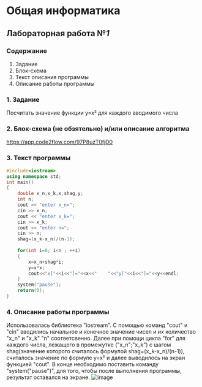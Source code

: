 # Общая информатика

## Лабораторная работа №_1_

### Содержание

1. Задание
2. Блок-схема
3. Текст описания программы
4. Описание работы программы

### 1. Задание

Посчитать значение функции y=x² для каждого вводимого числа

### 2. Блок-схема (не обзятельно) и/или описание алгоритма

https://app.code2flow.com/97P8uzT0fjD0

### 3. Текст программы

```c++
#include<iostream>
using namespace std;
int main()
{
	double x_n,x_k,x,shag,y;
	int n;
	cout << "enter x_n=";
	cin >> x_n;
	cout << "enter x_k=";
	cin >> x_k;
	cout << "enter n=";
	cin >> n;
	shag=(x_k-x_n)/(n-1);
	
	for(int i=0; i<n ; ++i)
	{
		x=x_n+shag*i;
		y=x*x;
		cout<<"x["<<i<<"]="<<x<<"    "<<"y["<<i<<"]="<<y<<endl;
	}
	system("pause");    
	return(0);
}
```

### 4. Описание работы программы

Использовалась библиотека "iostream". C помощью команд "cout" и "сin" вводились начальное и конечное значение чисел и их количество "x_n" и "x_k" "n" соответсвенно. Далее при помощи цикла 
"for" для каждого числа, лежащего в промежутке ("x_n";"x_k") с шагом shag(значение которого считалось формулой shag=(x_k-x_n)/(n-1)), считалось значение по формуле y=x² и далее выводилось на экран функцией "cout". В конце необходимо поставить команду "system("pause")", для того, чтобы после выполнения программы, результат оставался на экране.
 ![image](https://user-images.githubusercontent.com/104157998/172996729-b2c86b31-4fd7-45e0-83aa-5561dfa7a906.png)
                                                          
